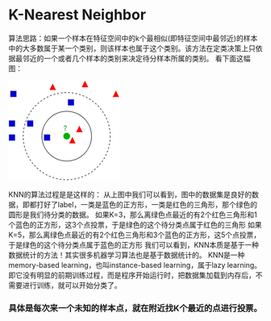 # K-Nearest Neighbor

算法思路：如果一个样本在特征空间中的k个最相似\(即特征空间中最邻近\)的样本中的大多数属于某一个类别，则该样本也属于这个类别。该方法在定类决策上只依据最邻近的一个或者几个样本的类别来决定待分样本所属的类别。 看下面这幅图：

![](../../.gitbook/assets/image%20%287%29.png)

KNN的算法过程是是这样的： 从上图中我们可以看到，图中的数据集是良好的数据，即都打好了label，一类是蓝色的正方形，一类是红色的三角形，那个绿色的圆形是我们待分类的数据。 如果K=3，那么离绿色点最近的有2个红色三角形和1个蓝色的正方形，这3个点投票，于是绿色的这个待分类点属于红色的三角形 如果K=5，那么离绿色点最近的有2个红色三角形和3个蓝色的正方形，这5个点投票，于是绿色的这个待分类点属于蓝色的正方形 我们可以看到，KNN本质是基于一种数据统计的方法！其实很多机器学习算法也是基于数据统计的。 KNN是一种memory-based learning，也叫instance-based learning，属于lazy learning。即它没有明显的前期训练过程，而是程序开始运行时，把数据集加载到内存后，不需要进行训练，就可以开始分类了。

### 具体是每次来一个未知的样本点，就在附近找K个最近的点进行投票。


